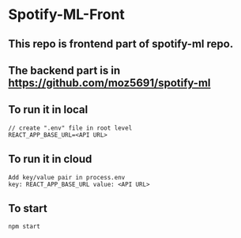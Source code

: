 # Spotify-ML-Front

## This repo is frontend part of spotify-ml repo.

## The backend part is in https://github.com/moz5691/spotify-ml

## To run it in local

    // create ".env" file in root level
    REACT_APP_BASE_URL=<API URL>

## To run it in cloud

    Add key/value pair in process.env
    key: REACT_APP_BASE_URL value: <API URL>

## To start

    npm start
